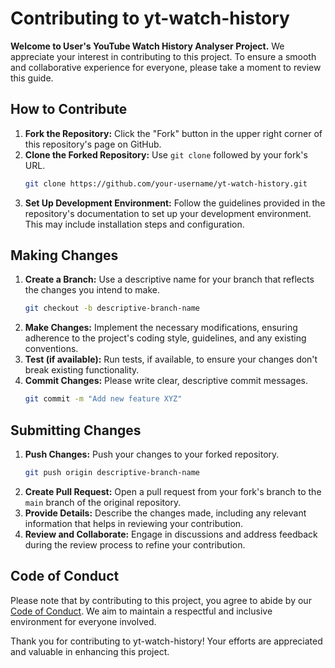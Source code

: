 # Contributing to yt-watch-history

**Welcome to User's YouTube Watch History Analyser Project.** We appreciate your interest in contributing to this project. To ensure a smooth and collaborative experience for everyone, please take a moment to review this guide.

## How to Contribute

1. **Fork the Repository:** Click the "Fork" button in the upper right corner of this repository's page on GitHub.
2. **Clone the Forked Repository:** Use `git clone` followed by your fork's URL.
   ```bash
   git clone https://github.com/your-username/yt-watch-history.git
   ```
3. **Set Up Development Environment:** Follow the guidelines provided in the repository's documentation to set up your development environment. This may include installation steps and configuration.

## Making Changes

1. **Create a Branch:** Use a descriptive name for your branch that reflects the changes you intend to make.
   ```bash
   git checkout -b descriptive-branch-name
   ```
2. **Make Changes:** Implement the necessary modifications, ensuring adherence to the project's coding style, guidelines, and any existing conventions.
3. **Test (if available):** Run tests, if available, to ensure your changes don't break existing functionality.
4. **Commit Changes:** Please write clear, descriptive commit messages.
   ```bash
   git commit -m "Add new feature XYZ"
   ```

## Submitting Changes

1. **Push Changes:** Push your changes to your forked repository.
   ```bash
   git push origin descriptive-branch-name
   ```
2. **Create Pull Request:** Open a pull request from your fork's branch to the `main` branch of the original repository.
3. **Provide Details:** Describe the changes made, including any relevant information that helps in reviewing your contribution.
4. **Review and Collaborate:** Engage in discussions and address feedback during the review process to refine your contribution.

## Code of Conduct

Please note that by contributing to this project, you agree to abide by our [Code of Conduct](./CODE_OF_CONDUCT.md). We aim to maintain a respectful and inclusive environment for everyone involved.

Thank you for contributing to yt-watch-history! Your efforts are appreciated and valuable in enhancing this project.
